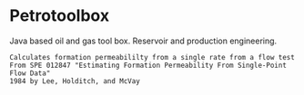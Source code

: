 # Petrotoolbox
Java based oil and gas tool box. Reservoir and production engineering.
    
    Calculates formation permeabililty from a single rate from a flow test
    From SPE 012847 "Estimating Formation Permeability From Single-Point Flow Data"
    1984 by Lee, Holditch, and McVay
    
